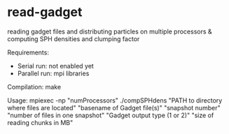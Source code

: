 # read-gadget
reading gadget files and distributing particles on multiple processors &amp; computing SPH densities and clumping factor

Requirements:
- Serial run: not enabled yet
- Parallel run: mpi libraries

Compilation: make

Usage: mpiexec -np "numProcessors" ./compSPHdens "PATH to directory where files are located" "basename of Gadget file(s)" "snapshot number" "number of files in one snapshot" "Gadget output type (1 or 2)" "size of reading chunks in MB"

